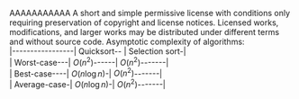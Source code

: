 AAAAAAAAAAA
A short and simple permissive license with conditions only requiring preservation of copyright and license notices. Licensed works, modifications, and larger works may be distributed under different terms and without source code.
Asymptotic complexity of algorithms:  
|-----------------| Quicksort-- | Selection sort-|  
| Worst-case---| $O(n^2)$------| $O(n^2)$-------|  
| Best-case----| $O(n\log{n})$-| $O(n^2)$-------|  
| Average-case-| $O(n\log{n})$-| $O(n^2)$-------|  
